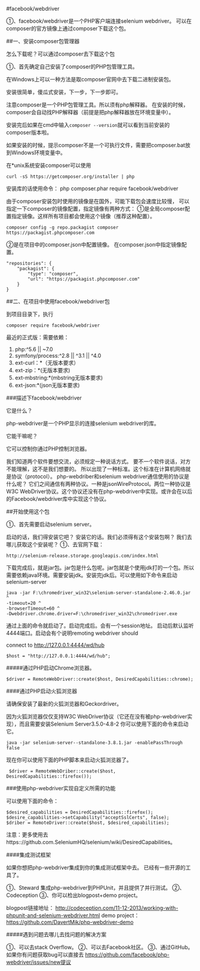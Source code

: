 #facebook/webdriver

①、facebook/webdriver是一个PHP客户端连接selenium webdriver。
可以在composer的官方镜像上通过composer下载这个包。


##一、安装composer包管理器

怎么下载呢？可以通过composer去下载这个包

①、首先确定自己安装了composer的PHP包管理工具。

在Windows上可以一种方法是取composer官网中去下载二进制安装包。

安装很简单，傻瓜式安装，下一步，下一步即可。

注意composer是一个PHP包管理工具。所以须有php解释器。
在安装的时候，composer会自动找PHP解释器（前提是把php解释器放在环境变量中）。

安装完后如果在cmd中输入`composer --version`就可以看到当前安装的composer版本啦。

如果安装的时候，提示composer不是一个可执行文件，需要把composer.bat放到Windows环境变量中。

在*unix系统安装composer可以使用

    curl -sS https://getcomposer.org/installer | php

安装库的话使用命令：
    php composer.phar require facebook/webdriver


由于composer安装包时使用的镜像是在国外，可能下载包会速度比较慢，
可以指定一下composer的镜像配置，指定镜像有两种方式：
①是全局composer配置指定镜像。这样所有项目都会使用这个镜像（推荐这种配置）。

    composer config -g repo.packagist composer https://packagist.phpcomposer.com

②是在项目中的composer.json中配置镜像。
在composer.json中指定镜像配置。

    "repositories": {
	    "packagist": {
	        "type": "composer",
	        "url": "https://packagist.phpcomposer.com"
	    }
    }

##二、在项目中使用facebook/webdriver包

到项目目录下，执行

    composer require facebook/webdriver

最近的正式版：需要依赖：

1. php:^5.6 || ~7.0
2. symfony/process:^2.8 || ^3.1 || ^4.0
3. ext-curl：*（无版本要求）
4. ext-zip：*(无版本要求)
5. ext-mbstring:*(mbstring无版本要求)
6. ext-json:*(json无版本要求)

 ###描述下facebook/webdriver

它是什么？

php-webdriver是一个PHP显示的连接selenium webdriver的库。


它能干嘛呢？

它可以控制你通过PHP控制浏览器。

我们知道两个软件要想交流，必须规定一种说话方式。
要不一个软件说话，对方不能理解，这不是我们想要的。
所以出现了一种标准。这个标准在计算机网络就是协议（protocol）。
php-webdriber和selenium webdriver通信使用的协议是什么呢？
它们之间通信有两种协议。一种是jsonWireProtocol。两位一种协议是W3C WebDriver协议。这个协议还没有在php-webdriver中实现。或许会在以后的Facebook/webdriver库中实现这个协议。

##开始使用这个包

①、首先需要启动selenium server。

启动的话，我们得安装它吧？
安装它的话。我们必须得有这个安装包啊？
我们去哪儿获取这个安装呢？
①、去官网下载：

    http://selenium-release.storage.googleapis.com/index.html

下载完成后，就是jar包。jar包是什么包呢。jar包就是个使用jdk打的一个包。所以需要依赖java环境。需要安装jdk。安装完jdk后。可以使用如下命令来启动selenium-server

    java -jar F:\chromedriver_win32\selenium-server-standalone-2.46.0.jar ^
    -timeout=20 ^
    -browserTimeout=60 ^
    -Dwebdriver.chrome.driver=F:\chromedriver_win32\chromedriver.exe


通过上面的命令就启动了。启动完成后。会有一个session地址。
启动后默认监听4444端口。启动会有个说明remoting webdriver should

connect to http://127.0.0.1:4444/wd/hub


    $host = "http://127.0.0.1:4444/wd/hub";


#####通过PHP启动Chrome浏览器。

    $driver = RemoteWebDriver::create($host, DesiredCapabilities::chrome);

####通过PHP启动火狐浏览器

请确保安装了最新的火狐浏览器和Geckordriver。

因为火狐浏览器仅仅支持W3C 	WebDriver协议（它还在没有被php-webdriver实现），而且需要安装Selenium Server3.5.0-4.8-2
你可以使用下面的命令来启动它。

    java -jar selenium-server--standalone-3.8.1.jar -enablePassThrough false

现在你可以使用下面的PHP脚本来启动火狐浏览器了。

     $driver = RemoteWebDriber::create($host, DesiredCapabilities::firefox());

###使用php-webdriver实现自定义所需的功能

可以使用下面的命令：

    $desired_capabilities = DesiredCapabilities::firefox();
    $desire_capabilities->setCapability("acceptSslCerts", false);
    $driber = RemoteDriver::create($host, $desired_capabilities);

注意：更多使用去https:://github.com.SeleniumHQ/selenium/wiki/DesiredCapabilities。


####集成测试框架

如果你想把php-webdriver集成到你的集成测试框架中去。
已经有一些开源的工具了。

①、Steward 集成php-webdriver到PHPUnit，并且提供了并行测试。
②、Codeception
③、你可以检出blogpost+demo project。

blogpost链接地址：
    http://codeception.com/11-12-2013/working-with-phpunit-and-selenium-webdriver.html
demo project：
    https://github.com/DavertMik/php-webdriver-demo


#####遇到问题去哪儿去找问题的解决方案

①、可以去stack Overflow。
②、可以去Facebook社区。
③、通过GitHub。如果你有问题获取bug可以直接去
    https://github.com/facebook/php-webdriver/issues/new提议



